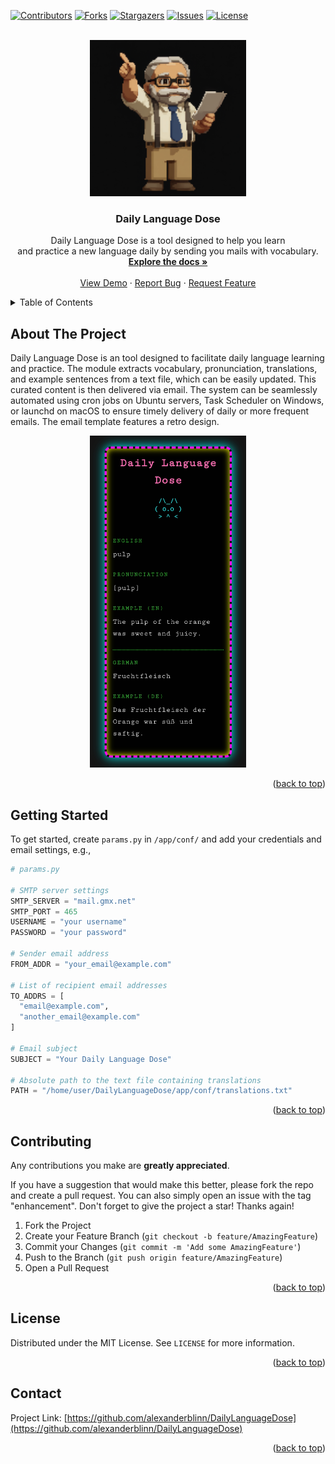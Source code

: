 <!---
README.md for the `DailyLanguageDose` repository.
-->




<!-- PROJECT INFO -->
[![Contributors][contributors-shield]][contributors-url]
[![Forks][forks-shield]][forks-url]
[![Stargazers][stars-shield]][stars-url]
[![Issues][issues-shield]][issues-url]
[![License][license-shield]][license-url]




<!-- PROJECT LOGO -->
<br />
<div align="center">
  <a href="https://github.com/alexanderblinn/DailyLanguageDose">
    <img src="app/img/logo.jpeg" alt="Logo" width="250">
  </a>

  <h3 align="center">Daily Language Dose</h3>

  <p align="center">
    Daily Language Dose is a tool designed to help you learn </br>
    and practice a new language daily by sending you mails with vocabulary.
    <br />
    <a href="https://github.com/alexanderblinn/DailyLanguageDose/blob/main/README.md"><strong>Explore the docs »</strong></a>
    <br />
    <br />
    <a href="https://github.com/alexanderblinn/DailyLanguageDose/blob/main/README.md">View Demo</a>
    ·
    <a href="https://github.com/alexanderblinn/DailyLanguageDose/issues">Report Bug</a>
    ·
    <a href="https://github.com/alexanderblinn/DailyLanguageDose/issues">Request Feature</a>
  </p>
</div>




<!-- TABLE OF CONTENTS -->
<details>
  <summary>Table of Contents</summary>
  <ol>
    <li>
      <a href="#about-the-project">About The Project</a>
    </li>
    <li>
      <a href="#getting-started">Getting Started</a>
    </li>
    <li><a href="#contributing">Contributing</a></li>
    <li><a href="#license">License</a></li>
    <li><a href="#contact">Contact</a></li>
  </ol>
</details>




<!-- ABOUT THE PROJECT -->
## About The Project
Daily Language Dose is an tool designed to facilitate daily language learning and practice. The module extracts vocabulary, pronunciation, translations, and example sentences from a text file, which can be easily updated. This curated content is then delivered via email. The system can be seamlessly automated using cron jobs on Ubuntu servers, Task Scheduler on Windows, or launchd on macOS to ensure timely delivery of daily or more frequent emails. The email template features a retro design.

<p align="center">
  <img src="app/img/email.jpg" alt="Email Template" width="250">
</p>

<p align="right">(<a href="#readme-top">back to top</a>)</p>




<!-- GETTING STARTED -->
## Getting Started

To get started, create `params.py` in `/app/conf/` and add your credentials and email settings, e.g.,
  ```python
  # params.py

  # SMTP server settings
  SMTP_SERVER = "mail.gmx.net"
  SMTP_PORT = 465
  USERNAME = "your username"
  PASSWORD = "your password"

  # Sender email address
  FROM_ADDR = "your_email@example.com"

  # List of recipient email addresses
  TO_ADDRS = [
    "email@example.com",
    "another_email@example.com"
  ]

  # Email subject
  SUBJECT = "Your Daily Language Dose"

  # Absolute path to the text file containing translations
  PATH = "/home/user/DailyLanguageDose/app/conf/translations.txt"
  ```

<p align="right">(<a href="#readme-top">back to top</a>)</p>




<!-- CONTRIBUTING -->
## Contributing

Any contributions you make are **greatly appreciated**.

If you have a suggestion that would make this better, please fork the repo and create a pull request. You can also simply open an issue with the tag "enhancement".
Don't forget to give the project a star! Thanks again!

1. Fork the Project
2. Create your Feature Branch (`git checkout -b feature/AmazingFeature`)
3. Commit your Changes (`git commit -m 'Add some AmazingFeature'`)
4. Push to the Branch (`git push origin feature/AmazingFeature`)
5. Open a Pull Request

<p align="right">(<a href="#readme-top">back to top</a>)</p>




<!-- LICENSE -->
## License

Distributed under the MIT License. See `LICENSE` for more information.

<p align="right">(<a href="#readme-top">back to top</a>)</p>




<!-- CONTACT -->
## Contact

Project Link: [https://github.com/alexanderblinn/DailyLanguageDose](https://github.com/alexanderblinn/DailyLanguageDose)

<p align="right">(<a href="#readme-top">back to top</a>)</p>




<!-- MARKDOWN LINKS & IMAGES -->
<!-- https://www.markdownguide.org/basic-syntax/#reference-style-links -->
[contributors-shield]: https://img.shields.io/github/contributors/alexanderblinn/DailyLanguageDose.svg?style=for-the-badge
[contributors-url]: https://github.com/alexanderblinn/DailyLanguageDose/graphs/contributors
[forks-shield]: https://img.shields.io/github/forks/alexanderblinn/DailyLanguageDose.svg?style=for-the-badge
[forks-url]: https://github.com/alexanderblinn/DailyLanguageDose/network/members
[stars-shield]: https://img.shields.io/github/stars/alexanderblinn/DailyLanguageDose.svg?style=for-the-badge
[stars-url]: https://github.com/alexanderblinn/DailyLanguageDose/stargazers
[issues-shield]: https://img.shields.io/github/issues/alexanderblinn/DailyLanguageDose.svg?style=for-the-badge
[issues-url]: https://github.com/alexanderblinn/DailyLanguageDose/issues
[license-shield]: https://img.shields.io/github/license/alexanderblinn/DailyLanguageDose.svg?style=for-the-badge
[license-url]: https://github.com/alexanderblinn/DailyLanguageDose/blob/main/LICENSE
